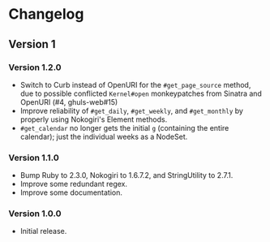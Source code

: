 # Changelog
## Version 1
### Version 1.2.0
* Switch to Curb instead of OpenURI for the `#get_page_source` method, due to possible conflicted `Kernel#open` monkeypatches from Sinatra and OpenURI (#4, ghuls-web#15)
* Improve reliability of `#get_daily`, `#get_weekly`, and `#get_monthly` by properly using Nokogiri's Element methods.
* `#get_calendar` no longer gets the initial `g` (containing the entire calendar); just the individual weeks as a NodeSet.

### Version 1.1.0
* Bump Ruby to 2.3.0, Nokogiri to 1.6.7.2, and StringUtility to 2.7.1.
* Improve some redundant regex.
* Improve some documentation.

### Version 1.0.0
* Initial release.
